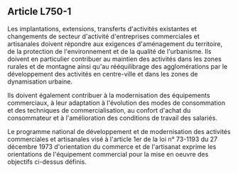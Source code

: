 Article L750-1
----
Les implantations, extensions, transferts d'activités existantes et changements
de secteur d'activité d'entreprises commerciales et artisanales doivent répondre
aux exigences d'aménagement du territoire, de la protection de l'environnement
et de la qualité de l'urbanisme. Ils doivent en particulier contribuer au
maintien des activités dans les zones rurales et de montagne ainsi qu'au
rééquilibrage des agglomérations par le développement des activités en
centre-ville et dans les zones de dynamisation urbaine.

Ils doivent également contribuer à la modernisation des équipements commerciaux,
à leur adaptation à l'évolution des modes de consommation et des techniques de
commercialisation, au confort d'achat du consommateur et à l'amélioration des
conditions de travail des salariés.

Le programme national de développement et de modernisation des activités
commerciales et artisanales visé à l'article 1er de la loi n° 73-1193 du 27
décembre 1973 d'orientation du commerce et de l'artisanat exprime les
orientations de l'équipement commercial pour la mise en oeuvre des objectifs
ci-dessus définis.
